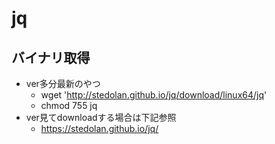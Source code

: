 # jq

## バイナリ取得

* ver多分最新のやつ
  * wget 'http://stedolan.github.io/jq/download/linux64/jq'
  * chmod 755 jq
* ver見てdownloadする場合は下記参照
  * https://stedolan.github.io/jq/